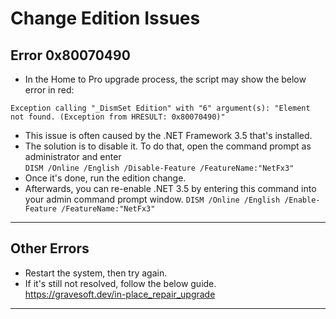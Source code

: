 # Change Edition Issues

## Error 0x80070490

-   In the Home to Pro upgrade process, the script may show the below error in red:  
```         
Exception calling "_DismSet Edition" with "6" argument(s): "Element not found. (Exception from HRESULT: 0x80070490)"
```
-   This issue is often caused by the .NET Framework 3.5 that's installed.
-   The solution is to disable it. To do that, open the command prompt as administrator and enter  
    `DISM /Online /English /Disable-Feature /FeatureName:"NetFx3"`
-   Once it's done, run the edition change.
-   Afterwards, you can re-enable .NET 3.5 by entering this command into your admin command prompt window.
    `DISM /Online /English /Enable-Feature /FeatureName:"NetFx3"`

---

## Other Errors

-   Restart the system, then try again.
-   If it's still not resolved, follow the below guide.  
https://gravesoft.dev/in-place_repair_upgrade

---

